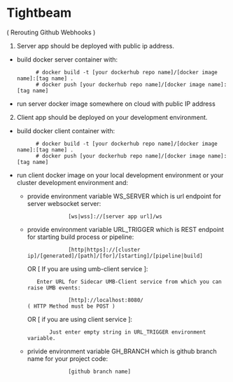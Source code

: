 # Tightbeam
  ( Rerouting Github Webhooks )




1. Server app should be deployed with public ip address.

  - build docker server container with:
  
              # docker build -t [your dockerhub repo name]/[docker image name]:[tag name] .
              # docker push [your dockerhub repo name]/[docker image name]:[tag name]
  
  - run server docker image somewhere on cloud with public IP address

2. Client app should be deployed on your development environment.

  - build docker client container with:

              # docker build -t [your dockerhub repo name]/[docker image name]:[tag name] .
              # docker push [your dockerhub repo name]/[docker image name]:[tag name]
              
  - run client docker image on your local development environment or your cluster development environment and:

       - provide environment variable WS_SERVER which is url endpoint for server websocket server:

                          [ws|wss]://[server app url]/ws
       - provide environment variable URL_TRIGGER which is REST endpoint for starting build process or pipeline:

                          [http|https]://[cluster ip]/[generated]/[path]/[for]/[starting]/[pipeline|build]
         OR [ If you are using umb-client service ]:
         
                Enter URL for Sidecar UMB-Client service from which you can raise UMB events:
                          
                          [http]://localhost:8080/
             ( HTTP Method must be POST )
        
         OR [ if you are using client service ]:
         
                    Just enter empty string in URL_TRIGGER environment variable.
         
       - privide environment variable GH_BRANCH which is github branch name for your project code:

                          [github branch name]
